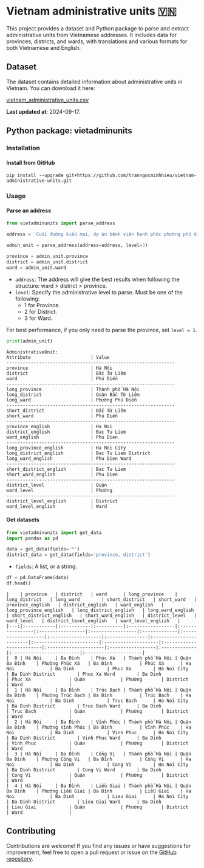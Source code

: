 # Vietnam administrative units 🇻🇳

This project provides a dataset and Python package to parse and extract administrative units from Vietnamese addresses. It includes data for provinces, districts, and wards, with translations and various formats for both Vietnamese and English.

## Dataset
The dataset contains detailed information about administrative units in Vietnam. You can download it here:

[vietnam_administrative_units.csv](data%2Foutput%2Fvietnam_administrative_units.csv)

**Last updated at**: 2024-09-17.
## Python package: vietadminunits

### Installation
#### Install from GitHub
```shell
pip install --upgrade git+https://github.com/tranngocminhhieu/vietnam-administrative-units.git
```

### Usage

#### Parse an address

```python
from vietadminunits import parse_address

address = 'Cuối đường kiều mai, dự án bệnh viện hạnh phúc phường phú diễn quận bắc từ liêm HN'

admin_unit = parse_address(address=address, level=3)

province = admin_unit.province
district = admin_unit.district
ward = admin_unit.ward
```

- `address`: The address will give the best results when following the structure: ward > district > province.
- `level`: Specify the administrative level to parse. Must be one of the following:
  - 1 for Province.
  - 2 for District.
  - 3 for Ward. 

For best performance, if you only need to parse the province, set `level = 1`.

```python
print(admin_unit)
```

```text
AdministrativeUnit:
Attribute                      | Value                         
--------------------------------------------------------------
province                       | Hà Nội                        
district                       | Bắc Từ Liêm                   
ward                           | Phú Diễn                      
--------------------------------------------------------------
long_province                  | Thành phố Hà Nội              
long_district                  | Quận Bắc Từ Liêm              
long_ward                      | Phường Phú Diễn               
--------------------------------------------------------------
short_district                 | Bắc Từ Liêm                   
short_ward                     | Phú Diễn                      
--------------------------------------------------------------
province_english               | Ha Noi                        
district_english               | Bac Tu Liem                   
ward_english                   | Phu Dien                      
--------------------------------------------------------------
long_province_english          | Ha Noi City                   
long_district_english          | Bac Tu Liem District          
long_ward_english              | Phu Dien Ward                 
--------------------------------------------------------------
short_district_english         | Bac Tu Liem                   
short_ward_english             | Phu Dien                      
--------------------------------------------------------------
district_level                 | Quận                          
ward_level                     | Phường                        
--------------------------------------------------------------
district_level_english         | District                      
ward_level_english             | Ward                          
```

#### Get datasets

```python
from vietadminunits import get_data
import pandas as pd

data = get_data(fields='*')
district_data = get_data(fields='province, district')
```

- `fields`: A list, or a string.

```python
df = pd.DataFrame(data)
df.head()
```
```text
|    | province   | district   | ward      | long_province    | long_district   | long_ward        | short_district   | short_ward   | province_english   | district_english   | ward_english   | long_province_english   | long_district_english   | long_ward_english   | short_district_english   | short_ward_english   | district_level   | ward_level   | district_level_english   | ward_level_english   |
|---:|:-----------|:-----------|:----------|:-----------------|:----------------|:-----------------|:-----------------|:-------------|:-------------------|:-------------------|:---------------|:------------------------|:------------------------|:--------------------|:-------------------------|:---------------------|:-----------------|:-------------|:-------------------------|:---------------------|
|  0 | Hà Nội     | Ba Đình    | Phúc Xá   | Thành phố Hà Nội | Quận Ba Đình    | Phường Phúc Xá   | Ba Đình          | Phúc Xá      | Ha Noi             | Ba Dinh            | Phuc Xa        | Ha Noi City             | Ba Dinh District        | Phuc Xa Ward        | Ba Dinh                  | Phuc Xa              | Quận             | Phường       | District                 | Ward                 |
|  1 | Hà Nội     | Ba Đình    | Trúc Bạch | Thành phố Hà Nội | Quận Ba Đình    | Phường Trúc Bạch | Ba Đình          | Trúc Bạch    | Ha Noi             | Ba Dinh            | Truc Bach      | Ha Noi City             | Ba Dinh District        | Truc Bach Ward      | Ba Dinh                  | Truc Bach            | Quận             | Phường       | District                 | Ward                 |
|  2 | Hà Nội     | Ba Đình    | Vĩnh Phúc | Thành phố Hà Nội | Quận Ba Đình    | Phường Vĩnh Phúc | Ba Đình          | Vĩnh Phúc    | Ha Noi             | Ba Dinh            | Vinh Phuc      | Ha Noi City             | Ba Dinh District        | Vinh Phuc Ward      | Ba Dinh                  | Vinh Phuc            | Quận             | Phường       | District                 | Ward                 |
|  3 | Hà Nội     | Ba Đình    | Cống Vị   | Thành phố Hà Nội | Quận Ba Đình    | Phường Cống Vị   | Ba Đình          | Cống Vị      | Ha Noi             | Ba Dinh            | Cong Vi        | Ha Noi City             | Ba Dinh District        | Cong Vi Ward        | Ba Dinh                  | Cong Vi              | Quận             | Phường       | District                 | Ward                 |
|  4 | Hà Nội     | Ba Đình    | Liễu Giai | Thành phố Hà Nội | Quận Ba Đình    | Phường Liễu Giai | Ba Đình          | Liễu Giai    | Ha Noi             | Ba Dinh            | Lieu Giai      | Ha Noi City             | Ba Dinh District        | Lieu Giai Ward      | Ba Dinh                  | Lieu Giai            | Quận             | Phường       | District                 | Ward                 |
```

## Contributing
Contributions are welcome! If you find any issues or have suggestions for improvement, feel free to open a pull request or issue on the [GitHub repository](https://github.com/tranngocminhhieu/vietnam-administrative-units).